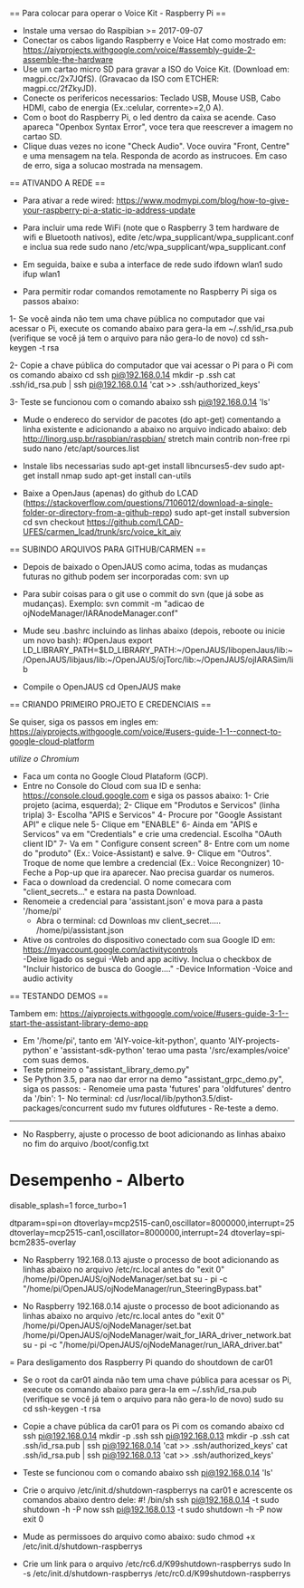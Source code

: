 == Para colocar para operar o Voice Kit - Raspberry Pi ==

- Instale uma versao do Raspibian >= 2017-09-07
- Conectar os cabos ligando Raspberry e Voice Hat como mostrado em: https://aiyprojects.withgoogle.com/voice/#assembly-guide-2-assemble-the-hardware
- Use um cartao micro SD para gravar a ISO do Voice Kit. (Download em: magpi.cc/2x7JQfS). (Gravacao da ISO com ETCHER: magpi.cc/2fZkyJD).
- Conecte os perifericos necessarios: Teclado USB, Mouse USB, Cabo HDMI, cabo de energia (Ex.:celular, corrente>=2,0 A).
- Com o boot do Raspberry Pi, o led dentro da caixa se acende. 
	Caso apareca "Openbox Syntax Error", voce tera que reescrever a imagem no cartao SD.
- Clique duas vezes no icone "Check Audio". Voce ouvira "Front, Centre" e uma mensagem na tela. Responda de acordo as instrucoes. 
	Em caso de erro, siga a solucao mostrada na mensagem.


== ATIVANDO A REDE ==

- Para ativar a rede wired: https://www.modmypi.com/blog/how-to-give-your-raspberry-pi-a-static-ip-address-update
- Para incluir uma rede WiFi (note que o Raspberry 3 tem hardware de wifi e Bluetooth nativos), edite /etc/wpa_supplicant/wpa_supplicant.conf e inclua sua rede
sudo nano /etc/wpa_supplicant/wpa_supplicant.conf
- Em seguida, baixe e suba a interface de rede
sudo ifdown wlan1
sudo ifup wlan1

- Para permitir rodar comandos remotamente no Raspberry Pi siga os passos abaixo:

1- Se você ainda não tem uma chave pública no computador que vai acessar o Pi, execute os comando abaixo 
  para gera-la em ~/.ssh/id_rsa.pub (verifique se você já tem o arquivo para não gera-lo de novo)
 cd
 ssh-keygen -t rsa

2- Copie a chave pública do computador que vai acessar o Pi para o Pi com os comando abaixo
 cd
 ssh pi@192.168.0.14 mkdir -p .ssh
 cat .ssh/id_rsa.pub | ssh pi@192.168.0.14 'cat >> .ssh/authorized_keys'

3- Teste se funcionou com o comando abaixo
 ssh pi@192.168.0.14 'ls'

- Mude o endereco do servidor de pacotes (do apt-get) comentando a linha existente e adicionando a <linha> abaixo no arquivo indicado abaixo:
 <linha> deb http://linorg.usp.br/raspbian/raspbian/ stretch main contrib non-free rpi
 sudo nano /etc/apt/sources.list 
	
- Instale libs necessarias
 sudo apt-get install libncurses5-dev
 sudo apt-get install nmap
 sudo apt-get install can-utils

- Baixe a OpenJaus (apenas) do github do LCAD (https://stackoverflow.com/questions/7106012/download-a-single-folder-or-directory-from-a-github-repo)
 sudo apt-get install subversion
 cd
 svn checkout https://github.com/LCAD-UFES/carmen_lcad/trunk/src/voice_kit_aiy



== SUBINDO ARQUIVOS PARA GITHUB/CARMEN == 

- Depois de baixado o OpenJAUS como acima, todas as mudanças futuras no github podem ser incorporadas com:
 svn up

- Para subir coisas para o git use o commit do svn (que já sobe as mudanças). Exemplo:
 svn commit -m "adicao de ojNodeManager/IARAnodeManager.conf"

- Mude seu .bashrc incluindo as linhas abaixo (depois, reboote ou inicie um novo bash):
#OpenJaus
export LD_LIBRARY_PATH=$LD_LIBRARY_PATH:~/OpenJAUS/libopenJaus/lib:~/OpenJAUS/libjaus/lib:~/OpenJAUS/ojTorc/lib:~/OpenJAUS/ojIARASim/lib

- Compile o OpenJAUS
 cd OpenJAUS
 make



== CRIANDO PRIMEIRO PROJETO E CREDENCIAIS == 

Se quiser, siga os passos em ingles em: https://aiyprojects.withgoogle.com/voice/#users-guide-1-1--connect-to-google-cloud-platform

*utilize o Chromium*

- Faca um conta no Google Cloud Plataform (GCP).
- Entre no Console do Cloud com sua ID e senha: https://console.cloud.google.com e siga os passos abaixo:
	1- Crie projeto (acima, esquerda);
	2- Clique em "Produtos e Servicos" (linha tripla)
	3- Escolha "APIS e Servicos"
	4- Procure por "Google Assistant API" e clique nele
	5- Clique em "ENABLE"
	6- Ainda em "APIS e Servicos" va em "Credentials" e crie uma credencial. Escolha "OAuth client ID"
	7- Va em " Configure consent screen"
	8- Entre com um nome do "produto" (Ex.: Voice-Assistant) e salve.
	9- Clique em "Outros". Troque de nome que lembre a credencial (Ex.: Voice Recongnizer)
	10- Feche a Pop-up que ira aparecer. Nao precisa guardar os numeros.
- Faca o download da credencial. O nome comecara com "client_secrets..." e estara na pasta Download.
- Renomeie a credencial para 'assistant.json' e mova para a pasta '/home/pi'
	- Abra o terminal:
		cd Downloas
		mv client_secret..... /home/pi/assistant.json
- Ative os controles do dispositivo conectado com sua Google ID em: https://myaccount.google.com/activitycontrols	
	-Deixe ligado os segui
		-Web and app acitivy. Inclua o checkbox de "Incluir historico de busca do Google...."
		-Device Information
		-Voice and audio activity

== TESTANDO DEMOS ==

Tambem em: https://aiyprojects.withgoogle.com/voice/#users-guide-3-1--start-the-assistant-library-demo-app

- Em '/home/pi', tanto em 'AIY-voice-kit-python', quanto 'AIY-projects-python' e 'assistant-sdk-python' terao uma pasta '/src/examples/voice' com suas demos.
- Teste primeiro o "assistant_library_demo.py"
- Se Python 3.5, para nao dar error na demo "assistant_grpc_demo.py", siga os passos:
		- Renomeie uma pasta 'futures' para 'oldfutures' dentro da '/bin':
			1- No terminal:
				cd /usr/local/lib/python3.5/dist-packages/concurrent
				sudo mv futures oldfutures
		- Re-teste a demo.


	

	

-------------------------
- No Raspberry, ajuste o processo de boot adicionando as linhas abaixo no fim do arquivo /boot/config.txt
# Desempenho - Alberto
disable_splash=1
force_turbo=1

dtparam=spi=on
dtoverlay=mcp2515-can0,oscillator=8000000,interrupt=25
dtoverlay=mcp2515-can1,oscillator=8000000,interrupt=24
dtoverlay=spi-bcm2835-overlay

- No Raspberry 192.168.0.13 ajuste o processo de boot adicionando as linhas abaixo no arquivo /etc/rc.local antes do "exit 0"
/home/pi/OpenJAUS/ojNodeManager/set.bat
su - pi -c "/home/pi/OpenJAUS/ojNodeManager/run_SteeringBypass.bat"

- No Raspberry 192.168.0.14 ajuste o processo de boot adicionando as linhas abaixo no arquivo /etc/rc.local antes do "exit 0"
/home/pi/OpenJAUS/ojNodeManager/set.bat
/home/pi/OpenJAUS/ojNodeManager/wait_for_IARA_driver_network.bat
su - pi -c "/home/pi/OpenJAUS/ojNodeManager/run_IARA_driver.bat"


= Para desligamento dos Raspberry Pi quando do shoutdown de car01

- Se o root da car01 ainda não tem uma chave pública para acessar os Pi, execute os comando abaixo 
  para gera-la em ~/.ssh/id_rsa.pub (verifique se você já tem o arquivo para não gera-lo de novo)
 sudo su
 cd
 ssh-keygen -t rsa

- Copie a chave pública da car01 para os Pi com os comando abaixo
 cd
 ssh pi@192.168.0.14 mkdir -p .ssh
 ssh pi@192.168.0.13 mkdir -p .ssh
 cat .ssh/id_rsa.pub | ssh pi@192.168.0.14 'cat >> .ssh/authorized_keys'
 cat .ssh/id_rsa.pub | ssh pi@192.168.0.13 'cat >> .ssh/authorized_keys'

- Teste se funcionou com o comando abaixo
 ssh pi@192.168.0.14 'ls'

- Crie o arquivo /etc/init.d/shutdown-raspberrys na car01 e acrescente os comandos abaixo dentro dele:
 #! /bin/sh
 ssh pi@192.168.0.14 -t sudo shutdown -h -P now
 ssh pi@192.168.0.13 -t sudo shutdown -h -P now
 exit 0

- Mude as permissoes do arquivo como abaixo:
 sudo chmod +x /etc/init.d/shutdown-raspberrys

- Crie um link para o arquivo /etc/rc6.d/K99shutdown-raspberrys
 sudo ln -s /etc/init.d/shutdown-raspberrys /etc/rc0.d/K99shutdown-raspberrys
